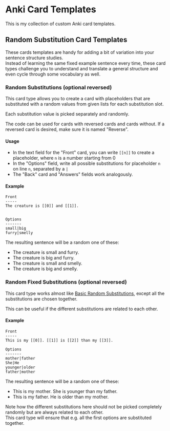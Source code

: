 # Anki Card Templates

This is my collection of custom Anki card templates.

## Random Substitution Card Templates

These cards templates are handy for adding a bit of variation into your sentence structure studies.  
Instead of learning the same fixed example sentence every time, these card types challenge you to understand and translate a general structure and even cycle through some vocabulary as well.

### Random Substitutions (optional reversed)

This card type allows you to create a card with placeholders that are substituted with a random values from given lists for each substitution slot.

Each substitution value is picked separately and randomly.

The code can be used for cards with reversed cards and cards without.
If a reversed card is desired, make sure it is named "Reverse".

#### Usage

* In the text field for the "Front" card, you can write `[[n]]` to create a placeholder, where `n` is a number starting from 0
* In the "Options" field, write all possible substitutions for placeholder `n` on line `n`, separated by a `|`
* The "Back" card and "Answers" fields work analogously.

#### Example

```
Front
-----
The creature is [[0]] and [[1]].


Options
-------
small|big
furry|smelly
```

The resulting sentence will be a random one of these:
* The creature is small and furry.
* The creature is big and furry.
* The creature is small and smelly.
* The creature is big and smelly.


### Random Fixed Substitutions (optional reversed)

This card type works almost like [Basic Random Substitutions](#basic-random-substitutions), except all the substitutions are chosen together.

This can be useful if the different substitutions are related to each other.

#### Example

```
Front
-----
This is my [[0]]. [[1]] is [[2]] than my [[3]].

Options
-------
mother|father
She|He
younger|older
father|mother
```

The resulting sentence will be a random one of these:
* This is my mother. She is younger than my father.
* This is my father. He is older than my mother.

Note how the different substitutions here should not be picked completely randomly but are always related to each other.  
This card type will ensure that e.g. all the first options are substituted together.
